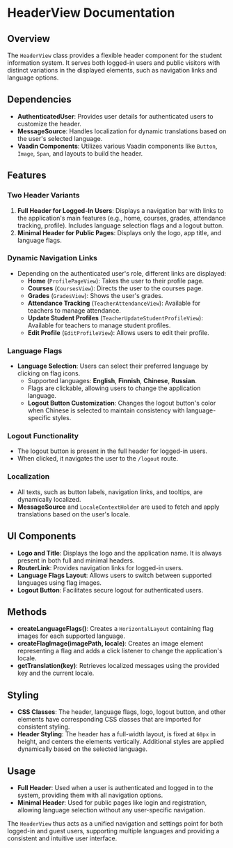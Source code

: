 # HeaderView Documentation

## Overview

The `HeaderView` class provides a flexible header component for the student information system. It serves both logged-in users and public visitors with distinct variations in the displayed elements, such as navigation links and language options.

## Dependencies

- **AuthenticatedUser**: Provides user details for authenticated users to customize the header.
- **MessageSource**: Handles localization for dynamic translations based on the user's selected language.
- **Vaadin Components**: Utilizes various Vaadin components like `Button`, `Image`, `Span`, and layouts to build the header.

## Features

### Two Header Variants

1. **Full Header for Logged-In Users**: Displays a navigation bar with links to the application's main features (e.g., home, courses, grades, attendance tracking, profile). Includes language selection flags and a logout button.
2. **Minimal Header for Public Pages**: Displays only the logo, app title, and language flags.

### Dynamic Navigation Links

- Depending on the authenticated user's role, different links are displayed:
    - **Home** (`ProfilePageView`): Takes the user to their profile page.
    - **Courses** (`CoursesView`): Directs the user to the courses page.
    - **Grades** (`GradesView`): Shows the user's grades.
    - **Attendance Tracking** (`TeacherAttendanceView`): Available for teachers to manage attendance.
    - **Update Student Profiles** (`TeacherUpdateStudentProfileView`): Available for teachers to manage student profiles.
    - **Edit Profile** (`EditProfileView`): Allows users to edit their profile.

### Language Flags

- **Language Selection**: Users can select their preferred language by clicking on flag icons.
    - Supported languages: **English**, **Finnish**, **Chinese**, **Russian**.
    - Flags are clickable, allowing users to change the application language.
    - **Logout Button Customization**: Changes the logout button's color when Chinese is selected to maintain consistency with language-specific styles.

### Logout Functionality

- The logout button is present in the full header for logged-in users.
- When clicked, it navigates the user to the `/logout` route.

### Localization

- All texts, such as button labels, navigation links, and tooltips, are dynamically localized.
- **MessageSource** and `LocaleContextHolder` are used to fetch and apply translations based on the user's locale.

## UI Components

- **Logo and Title**: Displays the logo and the application name. It is always present in both full and minimal headers.
- **RouterLink**: Provides navigation links for logged-in users.
- **Language Flags Layout**: Allows users to switch between supported languages using flag images.
- **Logout Button**: Facilitates secure logout for authenticated users.

## Methods

- **createLanguageFlags()**: Creates a `HorizontalLayout` containing flag images for each supported language.
- **createFlagImage(imagePath, locale)**: Creates an image element representing a flag and adds a click listener to change the application's locale.
- **getTranslation(key)**: Retrieves localized messages using the provided key and the current locale.

## Styling

- **CSS Classes**: The header, language flags, logo, logout button, and other elements have corresponding CSS classes that are imported for consistent styling.
- **Header Styling**: The header has a full-width layout, is fixed at `60px` in height, and centers the elements vertically. Additional styles are applied dynamically based on the selected language.

## Usage

- **Full Header**: Used when a user is authenticated and logged in to the system, providing them with all navigation options.
- **Minimal Header**: Used for public pages like login and registration, allowing language selection without any user-specific navigation.

The `HeaderView` thus acts as a unified navigation and settings point for both logged-in and guest users, supporting multiple languages and providing a consistent and intuitive user interface.
